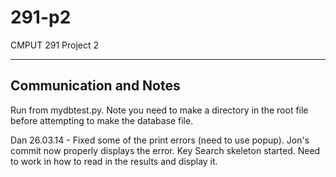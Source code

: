 291-p2
======

CMPUT 291 Project 2

------------------------
Communication and Notes
------------------------

Run from mydbtest.py. Note you need to make a directory in the root file before attempting to make the database file.


Dan 26.03.14 - Fixed some of the print errors (need to use popup). Jon's commit now properly displays the error.
Key Search skeleton started. Need to work in how to read in the results and display it.
